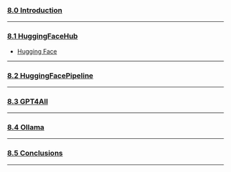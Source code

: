 ### [8.0 Introduction](https://nomadcoders.co/fullstack-gpt/lectures/4593)

***
### [8.1 HuggingFaceHub](https://nomadcoders.co/fullstack-gpt/lectures/4594)
- [Hugging Face](https://huggingface.co/)
***
### [8.2 HuggingFacePipeline](https://nomadcoders.co/fullstack-gpt/lectures/4595)

***
### [8.3 GPT4All](https://nomadcoders.co/fullstack-gpt/lectures/4596)

***
### [8.4 Ollama](https://nomadcoders.co/fullstack-gpt/lectures/4597)

***
### [8.5 Conclusions](https://nomadcoders.co/fullstack-gpt/lectures/4598)

***